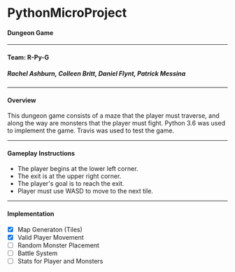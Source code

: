 # PythonMicroProject

#### Dungeon Game
---

#### Team: R-Py-G
##### Rachel Ashburn, Colleen Britt, Daniel Flynt, Patrick Messina
---

#### Overview
This dungeon game consists of a maze that the player must traverse, and along the way are monsters that the player must fight. Python 3.6 was used to implement the game. Travis was used to test the game.
***

#### Gameplay Instructions
* The player begins at the lower left corner.
* The exit is at the upper right corner.
* The player's goal is to reach the exit.
* Player must use WASD to move to the next tile.
---

#### Implementation
- [x] Map Generaton (Tiles)
- [x] Valid Player Movement
- [ ] Random Monster Placement
- [ ] Battle System
- [ ] Stats for Player and Monsters
